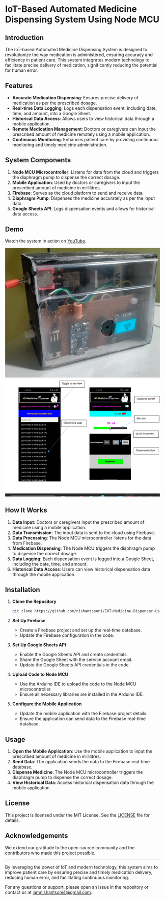 # IoT-Based Automated Medicine Dispensing System Using Node MCU

## Introduction

The IoT-based Automated Medicine Dispensing System is designed to revolutionize the way medication is administered, ensuring accuracy and efficiency in patient care. This system integrates modern technology to facilitate precise delivery of medication, significantly reducing the potential for human error.

## Features

- **Accurate Medication Dispensing**: Ensures precise delivery of medication as per the prescribed dosage.
- **Real-time Data Logging**: Logs each dispensation event, including date, time, and amount, into a Google Sheet.
- **Historical Data Access**: Allows users to view historical data through a mobile application.
- **Remote Medication Management**: Doctors or caregivers can input the prescribed amount of medicine remotely using a mobile application.
- **Continuous Monitoring**: Enhances patient care by providing continuous monitoring and timely medicine administration.

## System Components

1. **Node MCU Microcontroller**: Listens for data from the cloud and triggers the diaphragm pump to dispense the correct dosage.
2. **Mobile Application**: Used by doctors or caregivers to input the prescribed amount of medicine in millilitres.
3. **Firebase**: Serves as the cloud platform to send and receive data.
4. **Diaphragm Pump**: Dispenses the medicine accurately as per the input data.
5. **Google Sheets API**: Logs dispensation events and allows for historical data access.

## Demo

Watch the system in action on [YouTube](https://youtu.be/-U_aCeA-Vxg).

![Project Image](project_demo_image.jpg)
![Project Image](ui_demo.png)

## How It Works

1. **Data Input**: Doctors or caregivers input the prescribed amount of medicine using a mobile application.
2. **Data Transmission**: The input data is sent to the cloud using Firebase.
3. **Data Processing**: The Node MCU microcontroller listens for the data from Firebase.
4. **Medication Dispensing**: The Node MCU triggers the diaphragm pump to dispense the correct dosage.
5. **Data Logging**: Each dispensation event is logged into a Google Sheet, including the date, time, and amount.
6. **Historical Data Access**: Users can view historical dispensation data through the mobile application.

## Installation

1. **Clone the Repository**
   ```bash
   git clone https://github.com/nishantssoni/IOT-Medicine-Dispenser-Using-Node-MCU.git
   ```

2. **Set Up Firebase**
   - Create a Firebase project and set up the real-time database.
   - Update the Firebase configuration in the code.

3. **Set Up Google Sheets API**
   - Enable the Google Sheets API and create credentials.
   - Share the Google Sheet with the service account email.
   - Update the Google Sheets API credentials in the code.

4. **Upload Code to Node MCU**
   - Use the Arduino IDE to upload the code to the Node MCU microcontroller.
   - Ensure all necessary libraries are installed in the Arduino IDE.

5. **Configure the Mobile Application**
   - Update the mobile application with the Firebase project details.
   - Ensure the application can send data to the Firebase real-time database.

## Usage

1. **Open the Mobile Application**: Use the mobile application to input the prescribed amount of medicine in millilitres.
2. **Send Data**: The application sends the data to the Firebase real-time database.
3. **Dispense Medicine**: The Node MCU microcontroller triggers the diaphragm pump to dispense the correct dosage.
4. **View Historical Data**: Access historical dispensation data through the mobile application.


## License

This project is licensed under the MIT License. See the [LICENSE](LICENSE) file for details.


## Acknowledgements

We extend our gratitude to the open-source community and the contributors who made this project possible.

---

By leveraging the power of IoT and modern technology, this system aims to improve patient care by ensuring precise and timely medication delivery, reducing human error, and facilitating continuous monitoring.

For any questions or support, please open an issue in the repository or contact us at iamnishantsoni4@gmail.com.